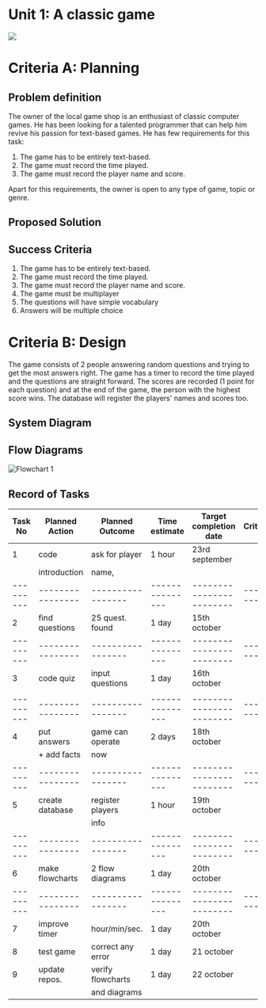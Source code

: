 # Unit 1: A classic game 
![](game.gif)

# Criteria A: Planning

## Problem definition

The owner of the local game shop is an enthusiast of classic computer games. He has been looking for a talented programmer that can help him revive his passion for text-based games. He has few requirements for this task:

1. The game has to be entirely text-based.
2. The game must record the time played.
3. The game must record the player name and score.

Apart for this requirements, the owner is open to any type of game, topic or genre.

## Proposed Solution

## Success Criteria
1. The game has to be entirely text-based.
2. The game must record the time played.
3. The game must record the player name and score.
4. The game must be multiplayer
5. The questions will have simple vocabulary
6. Answers will be multiple choice

# Criteria B: Design
The game consists of 2 people answering random questions and trying to get the most answers right.
The game has a timer to record the time played and the questions are straight forward. 
The scores are recorded (1 point for each question) and at the end of the game, the person with the highest score
wins.
The database will register the players' names and scores too.

## System Diagram

## Flow Diagrams
![Flowchart 1](https://user-images.githubusercontent.com/89038847/138137167-d31ce7eb-9ec6-41f0-873f-1ece2c9a1a14.jpg)

## Record of Tasks
| Task No | Planned Action | Planned Outcome | Time estimate | Target completion date | Criterion |
|---------|----------------|-----------------|---------------|------------------------|-----------|
| 1       |     code       |  ask for player |     1 hour    |     23rd september     |           |
|         | introduction   | name,           |               |                        |           |
|---------|----------------|-----------------|---------------|------------------------|-----------|
| 2       | find questions | 25 quest. found |    1 day      |     15th october       |           |  
|---------|----------------|-----------------|---------------|------------------------|-----------|
| 3       | code quiz      | input questions |    1 day      |      16th october      |           |                                                                                                   
|         |                |                 |               |                        |           |
|---------|----------------|-----------------|---------------|------------------------|-----------|                    
| 4       |  put answers   | game can operate|    2 days     |      18th october      |           |
|         | + add facts    |   now           |               |                        |           |
|---------|----------------|-----------------|---------------|------------------------|-----------|
| 5       | create database| register players|    1 hour     |       19th october     |           |
|         |                |  info           |               |                        |           |
|---------|----------------|-----------------|---------------|------------------------|-----------|
| 6       | make flowcharts| 2 flow diagrams |    1 day      |      20th october      |           |
|---------|----------------|-----------------|---------------|------------------------|-----------|
| 7       | improve timer  |  hour/min/sec.  |    1 day      |    20th october        |           | 
| 8       | test game      |correct any error|    1 day      |    21 october          |           |
| 9       |update repos.   |verify flowcharts|    1 day      |    22 october          |           |
|         |                |and diagrams     |               |     
